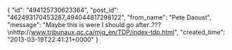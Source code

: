  {
   "id": "494125730623364",
   "post_id": "462493170453287_494044817298122",
   "from_name": "Pete Daoust",
   "message": "Maybe this is were I should go after..???\nhttp://www.tribunaux.qc.ca/mjq_en/TDP/index-tdp.html",
   "created_time": "2013-03-19T22:41:21+0000"
 }
